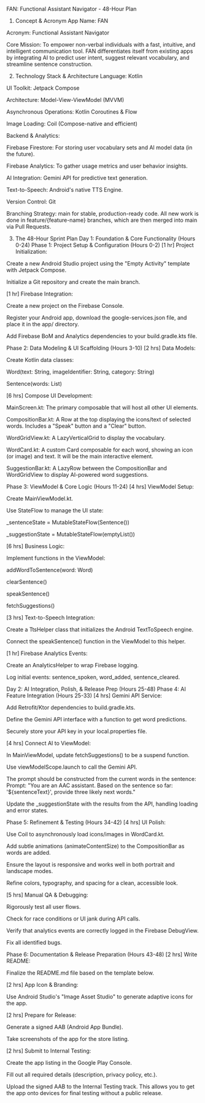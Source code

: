 FAN: Functional Assistant Navigator - 48-Hour Plan
1. Concept & Acronym
   App Name: FAN

Acronym: Functional Assistant Navigator

Core Mission: To empower non-verbal individuals with a fast, intuitive, and intelligent communication tool. FAN differentiates itself from existing apps by integrating AI to predict user intent, suggest relevant vocabulary, and streamline sentence construction.

2. Technology Stack & Architecture
   Language: Kotlin

UI Toolkit: Jetpack Compose

Architecture: Model-View-ViewModel (MVVM)

Asynchronous Operations: Kotlin Coroutines & Flow

Image Loading: Coil (Compose-native and efficient)

Backend & Analytics:

Firebase Firestore: For storing user vocabulary sets and AI model data (in the future).

Firebase Analytics: To gather usage metrics and user behavior insights.

AI Integration: Gemini API for predictive text generation.

Text-to-Speech: Android's native TTS Engine.

Version Control: Git

Branching Strategy: main for stable, production-ready code. All new work is done in feature/{feature-name} branches, which are then merged into main via Pull Requests.

3. The 48-Hour Sprint Plan
   Day 1: Foundation & Core Functionality (Hours 0-24)
   Phase 1: Project Setup & Configuration (Hours 0-2)
   [1 hr] Project Initialization:

Create a new Android Studio project using the "Empty Activity" template with Jetpack Compose.

Initialize a Git repository and create the main branch.

[1 hr] Firebase Integration:

Create a new project on the Firebase Console.

Register your Android app, download the google-services.json file, and place it in the app/ directory.

Add Firebase BoM and Analytics dependencies to your build.gradle.kts file.

Phase 2: Data Modeling & UI Scaffolding (Hours 3-10)
[2 hrs] Data Models:

Create Kotlin data classes:

Word(text: String, imageIdentifier: String, category: String)

Sentence(words: List<Word>)

[6 hrs] Compose UI Development:

MainScreen.kt: The primary composable that will host all other UI elements.

CompositionBar.kt: A Row at the top displaying the icons/text of selected words. Includes a "Speak" button and a "Clear" button.

WordGridView.kt: A LazyVerticalGrid to display the vocabulary.

WordCard.kt: A custom Card composable for each word, showing an icon (or image) and text. It will be the main interactive element.

SuggestionBar.kt: A LazyRow between the CompositionBar and WordGridView to display AI-powered word suggestions.

Phase 3: ViewModel & Core Logic (Hours 11-24)
[4 hrs] ViewModel Setup:

Create MainViewModel.kt.

Use StateFlow to manage the UI state:

_sentenceState = MutableStateFlow(Sentence())

_suggestionState = MutableStateFlow(emptyList<Word>())

[6 hrs] Business Logic:

Implement functions in the ViewModel:

addWordToSentence(word: Word)

clearSentence()

speakSentence()

fetchSuggestions()

[3 hrs] Text-to-Speech Integration:

Create a TtsHelper class that initializes the Android TextToSpeech engine.

Connect the speakSentence() function in the ViewModel to this helper.

[1 hr] Firebase Analytics Events:

Create an AnalyticsHelper to wrap Firebase logging.

Log initial events: sentence_spoken, word_added, sentence_cleared.

Day 2: AI Integration, Polish, & Release Prep (Hours 25-48)
Phase 4: AI Feature Integration (Hours 25-33)
[4 hrs] Gemini API Service:

Add Retrofit/Ktor dependencies to build.gradle.kts.

Define the Gemini API interface with a function to get word predictions.

Securely store your API key in your local.properties file.

[4 hrs] Connect AI to ViewModel:

In MainViewModel, update fetchSuggestions() to be a suspend function.

Use viewModelScope.launch to call the Gemini API.

The prompt should be constructed from the current words in the sentence: Prompt: "You are an AAC assistant. Based on the sentence so far: '${sentenceText}', provide three likely next words."

Update the _suggestionState with the results from the API, handling loading and error states.

Phase 5: Refinement & Testing (Hours 34-42)
[4 hrs] UI Polish:

Use Coil to asynchronously load icons/images in WordCard.kt.

Add subtle animations (animateContentSize) to the CompositionBar as words are added.

Ensure the layout is responsive and works well in both portrait and landscape modes.

Refine colors, typography, and spacing for a clean, accessible look.

[5 hrs] Manual QA & Debugging:

Rigorously test all user flows.

Check for race conditions or UI jank during API calls.

Verify that analytics events are correctly logged in the Firebase DebugView.

Fix all identified bugs.

Phase 6: Documentation & Release Preparation (Hours 43-48)
[2 hrs] Write README:

Finalize the README.md file based on the template below.

[2 hrs] App Icon & Branding:

Use Android Studio's "Image Asset Studio" to generate adaptive icons for the app.

[2 hrs] Prepare for Release:

Generate a signed AAB (Android App Bundle).

Take screenshots of the app for the store listing.

[2 hrs] Submit to Internal Testing:

Create the app listing in the Google Play Console.

Fill out all required details (description, privacy policy, etc.).

Upload the signed AAB to the Internal Testing track. This allows you to get the app onto devices for final testing without a public release.